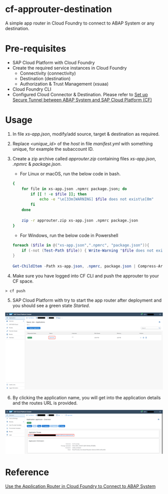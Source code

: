 
# cf-approuter-destination

A simple app router in Cloud Foundry to connect to ABAP System or any destination.

# Pre-requisites

- SAP Cloud Platform with Cloud Foundry
- Create the required service instances in Cloud Foundry
    - Connectivity (connectivity)
	- Destination (destination)
	- Authorization & Trust Management (xsuaa)
- Cloud Foundry CLI
- Configured Cloud Connector & Destination. Please refer to [Set up Secure Tunnel between ABAP System and SAP Cloud Platform (CF)](https://developers.sap.com/tutorials/cp-connectivity-create-secure-tunnel.html)

# Usage

1. In file *xs-app.json*, modify/add source, target & destination as required.

2. Replace *<unique_id>* of the *host* in file *manifest.yml* with something unique, for example the subaccount ID.

3. Create a zip archive called *approuter.zip* containing files *xs-app.json*, *.npmrc* & *package.json*.

    - For Linux or macOS, run the below code in bash.

    ```bash
    {
        for file in xs-app.json .npmrc package.json; do
            if [[ ! -e $file ]]; then
                echo -e "\e[33m[WARNING] $file does not exist\e[0m"
            fi
        done

        zip -r approuter.zip xs-app.json .npmrc package.json
    }
    ```

    - For Windows, run the below code in Powershell

    ```powershell
    foreach ($file in @("xs-app.json",".npmrc", "package.json")){
        if (-not (Test-Path $file)) { Write-Warning "$file does not exist" }
    }

    Get-ChildItem -Path xs-app.json, .npmrc, package.json | Compress-Archive -DestinationPath approuter.zip
    ```

4. Make sure you have logged into CF CLI and push the approuter to your CF space.

```
> cf push
```

5. SAP Cloud Platform with try to start the app router after deployment and you should see a green state *Started*.

![](/images/01.png)

6. By clicking the application name, you will get into the application details and the routes URL is provided.

![](/images/02.png)

# Reference
[Use the Application Router in Cloud Foundry to Connect to ABAP System](https://developers.sap.com/tutorials/cp-connectivity-consume-odata-service-approuter.html)